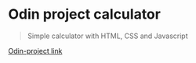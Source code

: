 # Odin project calculator

> Simple calculator with HTML, CSS and Javascript

[Odin-project link](https://www.theodinproject.com/)